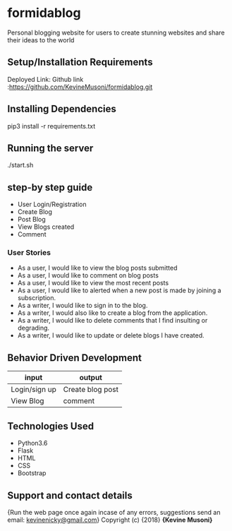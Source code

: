 # formidablog
Personal blogging website for users to create stunning websites and share their ideas to the world 

## Setup/Installation Requirements 
Deployed Link:
Github link :https://github.com/KevineMusoni/formidablog.git

## Installing Dependencies
pip3 install -r requirements.txt

## Running the server
./start.sh

## step-by step guide
*  User Login/Registration
*  Create Blog
*  Post Blog
*  View Blogs created
*  Comment

### User Stories
* As a user, I would like to view the blog posts submitted
* As a user, I would like to comment on blog posts
* As a user, I would like to view the most recent posts
* As a user, I would like to alerted when a new post is made by joining a subscription.
* As a writer, I would like to sign in to the blog.
* As a writer, I would also like to create a blog from the application.
* As a writer, I would like to delete comments that I find insulting or degrading.
* As a writer, I would like to update or delete blogs I have created.

## Behavior Driven Development
| input              | output                     |
|---------------     |---------------             |
| Login/sign up      | Create blog post          |
| View Blog          |                     comment|

## Technologies Used
* Python3.6
* Flask
* HTML
* CSS
* Bootstrap

## Support and contact details
{Run the web page once again incase of any errors,
suggestions
send an email: kevinenicky@gmail.com}
Copyright (c) {2018} **{Kevine Musoni}**
